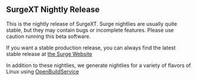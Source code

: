 ## SurgeXT Nightly Release

This is the nightly release of SurgeXT. Surge nightlies are usually quite stable, but they may contain bugs or incomplete features. Please use caution running this beta software.

If you want a stable production release, you can always find the latest stable release at [the Surge Website](https://surge-synthesizer.github.io)

In addition to these nightlies, we generate nightlies for a variety of flavors of Linux using [OpenBuildService](https://software.opensuse.org//download.html?project=home%3Asurge-synth-team&package=surge-xt-nightly)
